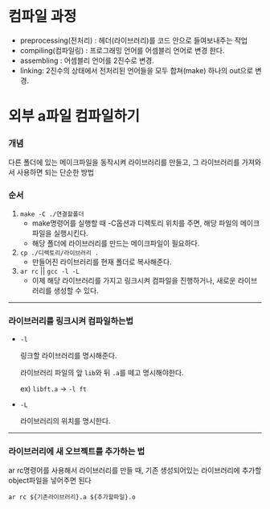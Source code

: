 # 컴파일 과정

- preprocessing(전처리) : 헤더(라이브러리)를 코드 안으로 들여보내주는 작업
- compiling(컴파일링) : 프로그래밍 언어를 어셈블리 언어로 변경 한다.
- assembling : 어셈블리 언어를 2진수로 변경.
- linking: 2진수의 상태에서 전처리된 언어들을 모두 합쳐(make) 하나의 out으로 변경.

# 외부 a파일 컴파일하기

### 개념

다른 폴더에 있는 메이크파일을 동작시켜 라이브러리를 만들고, 그 라이브러리를 가져와서 사용하면 되는 단순한 방법

### 순서

1. `make -C ./연결할폴더`
    - make명령어를 실행할 때 -C옵션과 디렉토리 위치를 주면, 해당 파일의 메이크파일을 실행시킨다.
    - 해당 폴더에 라이브러리를 만드는 메이크파일이 필요하다.
2. `cp ./디렉토리/라이브러리 .`
    - 만들어진 라이브러리를 현재 폴더로 복사해준다.
3. `ar rc` ||  `gcc -l -L`
    - 이제 해당 라이브러리를 가지고 링크시켜 컴파일을 진행하거나, 새로운 라이브러리를 생성할 수 있다.

---

### 라이브러리를 링크시켜 컴파일하는법

- `-l`

    링크할 라이브러리를 명시해준다.

    라이브러리 파일의 앞 `lib`와 뒤 `.a`를 떼고 명시해야한다.

    ex) `libft.a` → `-l ft`

- `-L`

    라이브러리의 위치를 명시한다.

---

### 라이브러리에 새 오브젝트를 추가하는 법

ar rc명령어를 사용해서 라이브러리를 만들 때, 기존 생성되어있는 라이브러리에 추가할 object파일을 넣어주면 된다

`ar rc ${기존라이브러리}.a ${추가할파일}.o`
